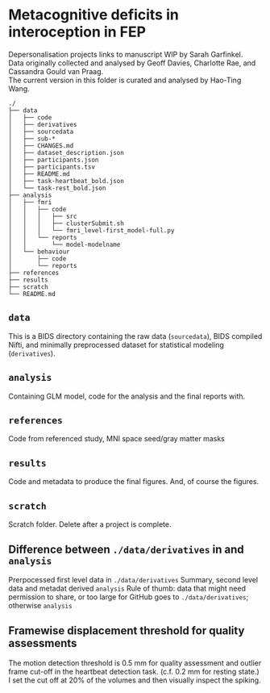 # Metacognitive deficits in interoception in FEP

Depersonalisation projects links to manuscript WIP by Sarah Garfinkel.  
Data originally collected and analysed by Geoff Davies, Charlotte Rae, and Cassandra Gould van Praag.  
The current version in this folder is curated and analysed by Hao-Ting Wang.  

```
./
├── data
│   ├── code
│   ├── derivatives
│   ├── sourcedata
│   ├── sub-*
│   ├── CHANGES.md
│   ├── dataset_description.json
│   ├── participants.json
│   ├── participants.tsv
│   ├── README.md
│   ├── task-heartbeat_bold.json
│   └── task-rest_bold.json
├── analysis
│   ├── fmri
│   │   ├── code
│   │   │   ├── src
│   │   │   ├── clusterSubmit.sh
│   │   │   └── fmri_level-first_model-full.py
│   │   └── reports
│   │       └── model-modelname
│   └── behaviour
│       ├── code
│       └── reports
├── references
├── results
├── scratch
└── README.md
```

## `data`

This is a BIDS directory containing the raw data (`sourcedata`), BIDS compiled Nifti, and minimally preprocessed dataset for statistical modeling (`derivatives`).

## `analysis`

Containing GLM model, code for the analysis and the final reports with.

## `references`

Code from referenced study, MNI space seed/gray matter masks

## `results`

Code and metadata to produce the final figures. And, of course the figures.

## `scratch`

Scratch folder. Delete after a project is complete.

## Difference between `./data/derivatives` in and `analysis`

Prerpocessed first level data in `./data/derivatives`
Summary, second level data and metadat derived `analysis`
Rule of thumb: data that might need permission to share, or too large for GitHub goes to `./data/derivatives`; otherwise `analysis`

## Framewise displacement threshold for quality assessments

The motion detection threshold is 0.5 mm for quality assessment and outlier frame cut-off in the heartbeat detection task. (c.f. 0.2 mm for resting state.)
I set the cut off at 20% of the volumes and then visually inspect the spiking.
